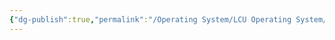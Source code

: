 ```yaml
---
{"dg-publish":true,"permalink":"/Operating System/LCU Operating System/LCU Operating Systems Course/LCU Operating Systems Course/","dgPassFrontmatter":true,"noteIcon":"","created":"2025-04-15T20:53:20.733+08:00","updated":"2025-04-15T20:53:58.700+08:00"}
---
```


